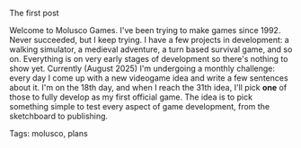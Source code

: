 The first post

Welcome to Molusco Games. I've been trying to make games since 1992. Never succeeded, but I keep trying.
I have a few projects in development: a walking simulator, a medieval adventure, a turn based survival game, and so on. Everything is on very early stages of development so there's nothing to show yet.
Currently (August 2025) I'm undergoing a monthly challenge: every day I come up with a new videogame idea and write a few sentences about it. I'm on the 18th day, and when I reach the 31th idea, I'll pick **one** of those to fully develop as my first official game.
The idea is to pick something simple to test every aspect of game development, from the sketchboard to publishing.


Tags: molusco, plans
